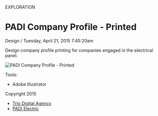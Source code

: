 <p class="type">EXPLORATION</p>

# PADI Company Profile - Printed

<p class="meta">Design  /  Tuesday, April 21, 2015 7:45:20am</p>

Design company profile printing for companies engaged in the electrical panel.

![PADI Company Profile - Printed](https://farooq-agent.web.app/assets/images/works/large/xUZ4eZNt_work_image.jpg)

Tools:
- Adobe Illustrator

Copyright 2015
- [Trio Digital Agency](https://triodigitalagency.com/)
- [PADI Electric](https://padi-electric.com/)
